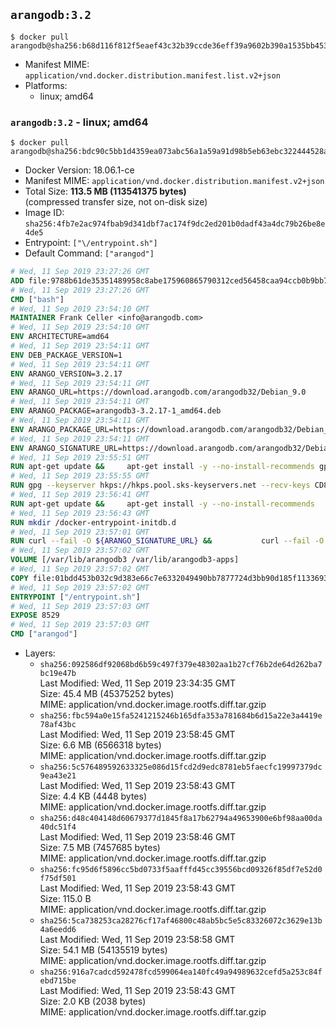 ## `arangodb:3.2`

```console
$ docker pull arangodb@sha256:b68d116f812f5eaef43c32b39ccde36eff39a9602b390a1535bb45373d705463
```

-	Manifest MIME: `application/vnd.docker.distribution.manifest.list.v2+json`
-	Platforms:
	-	linux; amd64

### `arangodb:3.2` - linux; amd64

```console
$ docker pull arangodb@sha256:bdc90c5bb1d4359ea073abc56a1a59a91d98b5eb63ebc322444528a972e70cb5
```

-	Docker Version: 18.06.1-ce
-	Manifest MIME: `application/vnd.docker.distribution.manifest.v2+json`
-	Total Size: **113.5 MB (113541375 bytes)**  
	(compressed transfer size, not on-disk size)
-	Image ID: `sha256:4fb7e2ac974fbab9d341dbf7ac174f9dc2ed201b0dadf43a4dc79b26be8e4de5`
-	Entrypoint: `["\/entrypoint.sh"]`
-	Default Command: `["arangod"]`

```dockerfile
# Wed, 11 Sep 2019 23:27:26 GMT
ADD file:9788b61de35351489958c8abe175960865790312ced56458caa94ccb0b9bb757 in / 
# Wed, 11 Sep 2019 23:27:26 GMT
CMD ["bash"]
# Wed, 11 Sep 2019 23:54:10 GMT
MAINTAINER Frank Celler <info@arangodb.com>
# Wed, 11 Sep 2019 23:54:10 GMT
ENV ARCHITECTURE=amd64
# Wed, 11 Sep 2019 23:54:11 GMT
ENV DEB_PACKAGE_VERSION=1
# Wed, 11 Sep 2019 23:54:11 GMT
ENV ARANGO_VERSION=3.2.17
# Wed, 11 Sep 2019 23:54:11 GMT
ENV ARANGO_URL=https://download.arangodb.com/arangodb32/Debian_9.0
# Wed, 11 Sep 2019 23:54:11 GMT
ENV ARANGO_PACKAGE=arangodb3-3.2.17-1_amd64.deb
# Wed, 11 Sep 2019 23:54:11 GMT
ENV ARANGO_PACKAGE_URL=https://download.arangodb.com/arangodb32/Debian_9.0/amd64/arangodb3-3.2.17-1_amd64.deb
# Wed, 11 Sep 2019 23:54:11 GMT
ENV ARANGO_SIGNATURE_URL=https://download.arangodb.com/arangodb32/Debian_9.0/amd64/arangodb3-3.2.17-1_amd64.deb.asc
# Wed, 11 Sep 2019 23:55:51 GMT
RUN apt-get update &&     apt-get install -y --no-install-recommends gpg dirmngr     &&     rm -rf /var/lib/apt/lists/*
# Wed, 11 Sep 2019 23:55:55 GMT
RUN gpg --keyserver hkps://hkps.pool.sks-keyservers.net --recv-keys CD8CB0F1E0AD5B52E93F41E7EA93F5E56E751E9B
# Wed, 11 Sep 2019 23:56:41 GMT
RUN apt-get update &&     apt-get install -y --no-install-recommends         libjemalloc1         ca-certificates         pwgen         curl         numactl     &&     rm -rf /var/lib/apt/lists/*
# Wed, 11 Sep 2019 23:56:43 GMT
RUN mkdir /docker-entrypoint-initdb.d
# Wed, 11 Sep 2019 23:57:01 GMT
RUN curl --fail -O ${ARANGO_SIGNATURE_URL} &&           curl --fail -O ${ARANGO_PACKAGE_URL} &&             gpg --verify ${ARANGO_PACKAGE}.asc &&     (echo arangodb3 arangodb3/password password test | debconf-set-selections) &&     (echo arangodb3 arangodb3/password_again password test | debconf-set-selections) &&     DEBIAN_FRONTEND="noninteractive" dpkg -i ${ARANGO_PACKAGE} &&     rm -rf /var/lib/arangodb3/* &&     sed -ri         -e 's!127\.0\.0\.1!0.0.0.0!g'         -e 's!^(file\s*=).*!\1 -!'         -e 's!^\s*uid\s*=.*!!'         /etc/arangodb3/arangod.conf     && chgrp 0 /var/lib/arangodb3 /var/lib/arangodb3-apps     && chmod 775 /var/lib/arangodb3 /var/lib/arangodb3-apps     &&     rm -f ${ARANGO_PACKAGE}*
# Wed, 11 Sep 2019 23:57:02 GMT
VOLUME [/var/lib/arangodb3 /var/lib/arangodb3-apps]
# Wed, 11 Sep 2019 23:57:02 GMT
COPY file:01bdd453b032c9d383e66c7e6332049490bb7877724d3bb90d185f11336934d2 in /entrypoint.sh 
# Wed, 11 Sep 2019 23:57:02 GMT
ENTRYPOINT ["/entrypoint.sh"]
# Wed, 11 Sep 2019 23:57:03 GMT
EXPOSE 8529
# Wed, 11 Sep 2019 23:57:03 GMT
CMD ["arangod"]
```

-	Layers:
	-	`sha256:092586df92068bd6b59c497f379e48302aa1b27cf76b2de64d262ba7bc19e47b`  
		Last Modified: Wed, 11 Sep 2019 23:34:35 GMT  
		Size: 45.4 MB (45375252 bytes)  
		MIME: application/vnd.docker.image.rootfs.diff.tar.gzip
	-	`sha256:fbc594a0e15fa5241215246b165dfa353a781684b6d15a22e3a4419e78af43bc`  
		Last Modified: Wed, 11 Sep 2019 23:58:45 GMT  
		Size: 6.6 MB (6566318 bytes)  
		MIME: application/vnd.docker.image.rootfs.diff.tar.gzip
	-	`sha256:5c576489592633325e086d15fcd2d9edc8781eb5faecfc19997379dc9ea43e21`  
		Last Modified: Wed, 11 Sep 2019 23:58:43 GMT  
		Size: 4.4 KB (4448 bytes)  
		MIME: application/vnd.docker.image.rootfs.diff.tar.gzip
	-	`sha256:d48c404148d60679377d1845f8a17b62794a49653900e6bf98aa00da40dc51f4`  
		Last Modified: Wed, 11 Sep 2019 23:58:46 GMT  
		Size: 7.5 MB (7457685 bytes)  
		MIME: application/vnd.docker.image.rootfs.diff.tar.gzip
	-	`sha256:fc95d6f5896cc5bd0733f5aafffd45cc39556bcd09326f85df7e52d0f75df501`  
		Last Modified: Wed, 11 Sep 2019 23:58:43 GMT  
		Size: 115.0 B  
		MIME: application/vnd.docker.image.rootfs.diff.tar.gzip
	-	`sha256:5ca738253ca28276cf17af46800c48ab5bc5e5c83326072c3629e13b4a6eedd6`  
		Last Modified: Wed, 11 Sep 2019 23:58:58 GMT  
		Size: 54.1 MB (54135519 bytes)  
		MIME: application/vnd.docker.image.rootfs.diff.tar.gzip
	-	`sha256:916a7cadcd592478fcd599064ea140fc49a94989632cefd5a253c84febd715be`  
		Last Modified: Wed, 11 Sep 2019 23:58:43 GMT  
		Size: 2.0 KB (2038 bytes)  
		MIME: application/vnd.docker.image.rootfs.diff.tar.gzip
